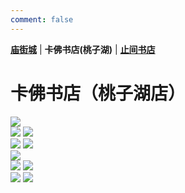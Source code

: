 ```yaml
---
comment: false
---
```


**[庙街城](/pho/miaojie)** | **卡佛书店(桃子湖)** | **[止间书店](/pho/zhijian)**

# 卡佛书店（桃子湖店）

<img class="gkpho-single-img" src="/image/kafo/IMG_3021.jpg">

<div class="gkpho-container2">
<img class="gkpho-img" src="/image/kafo/IMG_3026.jpg">
<img class="gkpho-img gkpho-img-margin" src="/image/kafo/IMG_3022.jpg">
</div>

<div class="gkpho-container2">
<img class="gkpho-img" src="/image/kafo/IMG_3031.jpg">
<img class="gkpho-img gkpho-img-margin" src="/image/kafo/IMG_3028.jpg">
</div>

<img class="gkpho-single-img" src="/image/kafo/IMG_3029.jpg">

<div class="gkpho-container2">
<img class="gkpho-img" src="/image/kafo/IMG_3027.jpg">
<img class="gkpho-img gkpho-img-margin" src="/image/kafo/IMG_3030.jpg">
</div>

<div class="gkpho-container2">
<img class="gkpho-img" src="/image/kafo/IMG_3024.jpg">
<img class="gkpho-img gkpho-img-margin" src="/image/kafo/IMG_3020.jpg">
</div>

<p>&nbsp;</p>
